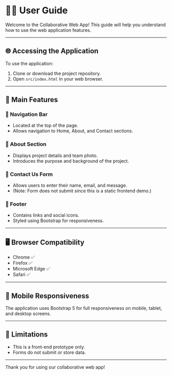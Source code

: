 # 🧑‍💻 User Guide

Welcome to the Collaborative Web App! This guide will help you understand how to use the web application features.

---

## 🌐 Accessing the Application
To use the application:
1. Clone or download the project repository.
2. Open `src/index.html` in your web browser.

---

## 🧩 Main Features

### 🔹 Navigation Bar
- Located at the top of the page.
- Allows navigation to Home, About, and Contact sections.

### 🔹 About Section
- Displays project details and team photo.
- Introduces the purpose and background of the project.

### 🔹 Contact Us Form
- Allows users to enter their name, email, and message.
- (Note: Form does not submit since this is a static frontend demo.)

### 🔹 Footer
- Contains links and social icons.
- Styled using Bootstrap for responsiveness.

---

## 🖥️ Browser Compatibility
- Chrome ✅
- Firefox ✅
- Microsoft Edge ✅
- Safari ✅

---

## 📱 Mobile Responsiveness
The application uses Bootstrap 5 for full responsiveness on mobile, tablet, and desktop screens.

---

## 🔧 Limitations
- This is a front-end prototype only.
- Forms do not submit or store data.

---

Thank you for using our collaborative web app!

